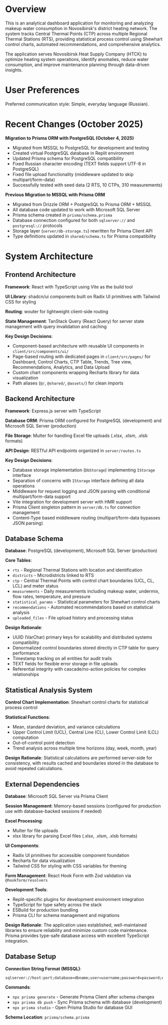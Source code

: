 # Overview

This is an analytical dashboard application for monitoring and analyzing makeup water consumption in Novosibirsk's district heating network. The system tracks Central Thermal Points (CTP) across multiple Regional Thermal Stations (RTS), providing statistical process control using Shewhart control charts, automated recommendations, and comprehensive analytics.

The application serves Novosibirsk Heat Supply Company (НТСК) to optimize heating system operations, identify anomalies, reduce water consumption, and improve maintenance planning through data-driven insights.

# User Preferences

Preferred communication style: Simple, everyday language (Russian).

# Recent Changes (October 2025)

**Migration to Prisma ORM with PostgreSQL (October 4, 2025)**
- Migrated from MSSQL to PostgreSQL for development and testing
- Created virtual PostgreSQL database in Replit environment
- Updated Prisma schema for PostgreSQL compatibility
- Fixed Russian character encoding (TEXT fields support UTF-8 in PostgreSQL)
- Fixed file upload functionality (middleware updated to skip multipart/form-data)
- Successfully tested with seed data (2 RTS, 10 CTPs, 310 measurements)

**Previous Migration to MSSQL with Prisma ORM**
- Migrated from Drizzle ORM + PostgreSQL to Prisma ORM + MSSQL
- All database code updated to work with Microsoft SQL Server
- Prisma schema created in `prisma/schema.prisma`
- Database connection configured for both `sqlserver://` and `postgresql://` protocols
- Storage layer (`server/db-storage.ts`) rewritten for Prisma Client API
- Type definitions updated in `shared/schema.ts` for Prisma compatibility

# System Architecture

## Frontend Architecture

**Framework**: React with TypeScript using Vite as the build tool

**UI Library**: shadcn/ui components built on Radix UI primitives with Tailwind CSS for styling

**Routing**: wouter for lightweight client-side routing

**State Management**: TanStack Query (React Query) for server state management with query invalidation and caching

**Key Design Decisions**:
- Component-based architecture with reusable UI components in `client/src/components/ui/`
- Page-based routing with dedicated pages in `client/src/pages/` for Dashboard, Control Charts, CTP Table, Trends, Tree view, Recommendations, Analytics, and Data Upload
- Custom chart components wrapping Recharts library for data visualization
- Path aliases (`@/`, `@shared/`, `@assets/`) for clean imports

## Backend Architecture

**Framework**: Express.js server with TypeScript

**Database ORM**: Prisma ORM configured for PostgreSQL (development) and Microsoft SQL Server (production)

**File Storage**: Multer for handling Excel file uploads (.xlsx, .xlsm, .xlsb formats)

**API Design**: RESTful API endpoints organized in `server/routes.ts`

**Key Design Decisions**:
- Database storage implementation (`DbStorage`) implementing `IStorage` interface
- Separation of concerns with `IStorage` interface defining all data operations
- Middleware for request logging and JSON parsing with conditional multipart/form-data support
- Vite integration for development server with HMR support
- Prisma Client singleton pattern in `server/db.ts` for connection management
- Content-Type based middleware routing (multipart/form-data bypasses JSON parsing)

## Database Schema

**Database**: PostgreSQL (development), Microsoft SQL Server (production)

**Core Tables**:
- `rts` - Regional Thermal Stations with location and identification
- `districts` - Microdistricts linked to RTS
- `ctp` - Central Thermal Points with control chart boundaries (UCL, CL, LCL) and meter status
- `measurements` - Daily measurements including makeup water, undermix, flow rates, temperature, and pressure
- `statistical_params` - Statistical parameters for Shewhart control charts
- `recommendations` - Automated recommendations based on statistical analysis
- `uploaded_files` - File upload history and processing status

**Design Rationale**: 
- UUID (VarChar) primary keys for scalability and distributed systems compatibility
- Denormalized control boundaries stored directly in CTP table for query performance
- Timestamp tracking on all entities for audit trails
- TEXT fields for flexible error storage in file uploads
- Referential integrity with cascade/no-action policies for complex relationships

## Statistical Analysis System

**Control Chart Implementation**: Shewhart control charts for statistical process control

**Statistical Functions**:
- Mean, standard deviation, and variance calculations
- Upper Control Limit (UCL), Central Line (CL), Lower Control Limit (LCL) computation
- Out-of-control point detection
- Trend analysis across multiple time horizons (day, week, month, year)

**Design Rationale**: Statistical calculations are performed server-side for consistency, with results cached and boundaries stored in the database to avoid repeated calculations.

## External Dependencies

**Database**: Microsoft SQL Server via Prisma Client

**Session Management**: Memory-based sessions (configured for production use with database-backed sessions if needed)

**Excel Processing**: 
- Multer for file uploads
- xlsx library for parsing Excel files (.xlsx, .xlsm, .xlsb formats)

**UI Components**: 
- Radix UI primitives for accessible component foundation
- Recharts for data visualization
- Tailwind CSS for styling with CSS variables for theming

**Form Management**: React Hook Form with Zod validation via `@hookform/resolvers`

**Development Tools**: 
- Replit-specific plugins for development environment integration
- TypeScript for type safety across the stack
- ESBuild for production bundling
- Prisma CLI for schema management and migrations

**Design Rationale**: The application uses established, well-maintained libraries to ensure reliability and minimize custom code maintenance. Prisma provides type-safe database access with excellent TypeScript integration.

## Database Setup

**Connection String Format (MSSQL)**:
```
sqlserver://host:port;database=dbname;user=username;password=password;encrypt=true;trustServerCertificate=true
```

**Commands**:
- `npx prisma generate` - Generate Prisma Client after schema changes
- `npx prisma db push` - Sync Prisma schema with database (development)
- `npx prisma studio` - Open Prisma Studio for database GUI

**Schema Location**: `prisma/schema.prisma`
